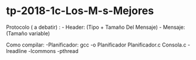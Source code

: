 # tp-2018-1c-Los-M-s-Mejores

Protocolo ( a debatir)  : 
			- Header:  (Tipo + Tamaño Del Mensaje)
			- Mensaje: (Tamaño variable)

Como compilar:
 -Planificador: gcc -o Planificador Planificador.c Consola.c -lreadline -lcommons -pthread